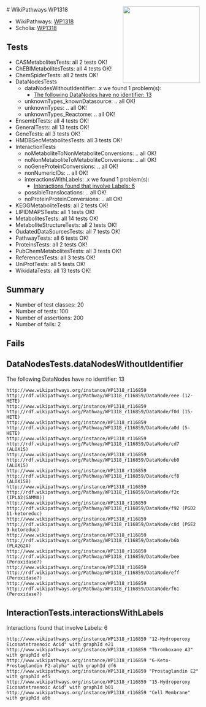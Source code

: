 <img style="float: right; width: 200px" src="https://upload.wikimedia.org/wikipedia/commons/thumb/8/83/Wplogo_with_text_500.png/640px-Wplogo_with_text_500.png" />
# WikiPathways WP1318

* WikiPathways: [WP1318](https://new.wikipathways.org/pathways/WP1318)
* Scholia: [WP1318](https://scholia.toolforge.org/wikipathways/WP1318)
## Tests
* CASMetabolitesTests: all 2 tests OK!
* ChEBIMetabolitesTests: all 4 tests OK!
* ChemSpiderTests: all 2 tests OK!
* DataNodesTests
    * dataNodesWithoutIdentifier: .x we found 1 problem(s):
        * [The following DataNodes have no identifier: 13](#8792c493)
    * unknownTypes_knownDatasource: .. all OK!
    * unknownTypes: .. all OK!
    * unknownTypes_Reactome: .. all OK!
* EnsemblTests: all 4 tests OK!
* GeneralTests: all 13 tests OK!
* GeneTests: all 3 tests OK!
* HMDBSecMetabolitesTests: all 3 tests OK!
* InteractionTests
    * noMetaboliteToNonMetaboliteConversions: .. all OK!
    * noNonMetaboliteToMetaboliteConversions: .. all OK!
    * noGeneProteinConversions: .. all OK!
    * nonNumericIDs: .. all OK!
    * interactionsWithLabels: .x we found 1 problem(s):
        * [Interactions found that involve Labels: 6](#630d267d)
    * possibleTranslocations: .. all OK!
    * noProteinProteinConversions: .. all OK!
* KEGGMetaboliteTests: all 2 tests OK!
* LIPIDMAPSTests: all 1 tests OK!
* MetabolitesTests: all 14 tests OK!
* MetaboliteStructureTests: all 2 tests OK!
* OudatedDataSourcesTests: all 7 tests OK!
* PathwayTests: all 6 tests OK!
* ProteinsTests: all 2 tests OK!
* PubChemMetabolitesTests: all 3 tests OK!
* ReferencesTests: all 3 tests OK!
* UniProtTests: all 5 tests OK!
* WikidataTests: all 13 tests OK!


## Summary

* Number of test classes: 20
* Number of tests: 100
* Number of assertions: 200
* Number of fails: 2

## Fails

<a name="8792c493" />

## DataNodesTests.dataNodesWithoutIdentifier

The following DataNodes have no identifier: 13
```
http://www.wikipathways.org/instance/WP1318_r116859 http://rdf.wikipathways.org/Pathway/WP1318_r116859/DataNode/eee (12-HETE)
http://www.wikipathways.org/instance/WP1318_r116859 http://rdf.wikipathways.org/Pathway/WP1318_r116859/DataNode/f0d (15-HETE)
http://www.wikipathways.org/instance/WP1318_r116859 http://rdf.wikipathways.org/Pathway/WP1318_r116859/DataNode/a0d (5-HETE)
http://www.wikipathways.org/instance/WP1318_r116859 http://rdf.wikipathways.org/Pathway/WP1318_r116859/DataNode/cd7 (ALOX15)
http://www.wikipathways.org/instance/WP1318_r116859 http://rdf.wikipathways.org/Pathway/WP1318_r116859/DataNode/eb0 (ALOX15)
http://www.wikipathways.org/instance/WP1318_r116859 http://rdf.wikipathways.org/Pathway/WP1318_r116859/DataNode/cf8 (ALOX15B)
http://www.wikipathways.org/instance/WP1318_r116859 http://rdf.wikipathways.org/Pathway/WP1318_r116859/DataNode/f2c (IPLA2(GAMMA))
http://www.wikipathways.org/instance/WP1318_r116859 http://rdf.wikipathways.org/Pathway/WP1318_r116859/DataNode/f92 (PGD2 11-ketoreduc)
http://www.wikipathways.org/instance/WP1318_r116859 http://rdf.wikipathways.org/Pathway/WP1318_r116859/DataNode/c8d (PGE2 9-ketoreduc)
http://www.wikipathways.org/instance/WP1318_r116859 http://rdf.wikipathways.org/Pathway/WP1318_r116859/DataNode/b6b (PLA2G2A)
http://www.wikipathways.org/instance/WP1318_r116859 http://rdf.wikipathways.org/Pathway/WP1318_r116859/DataNode/bee (Peroxidase?)
http://www.wikipathways.org/instance/WP1318_r116859 http://rdf.wikipathways.org/Pathway/WP1318_r116859/DataNode/eff (Peroxidase?)
http://www.wikipathways.org/instance/WP1318_r116859 http://rdf.wikipathways.org/Pathway/WP1318_r116859/DataNode/f61 (Peroxidase?)
```

<a name="630d267d" />

## InteractionTests.interactionsWithLabels

Interactions found that involve Labels: 6
```
http://www.wikipathways.org/instance/WP1318_r116859 "12-Hydroperoxy Eicosatetraenoic Acid" with graphId e21
http://www.wikipathways.org/instance/WP1318_r116859 "Thromboxane A3" with graphId ef2
http://www.wikipathways.org/instance/WP1318_r116859 "6-Keto-Prostaglandin F2-alpha" with graphId df6
http://www.wikipathways.org/instance/WP1318_r116859 "Prostaglandin E2" with graphId ef5
http://www.wikipathways.org/instance/WP1318_r116859 "15-Hydroperoxy Eicosatetraenoic Acid" with graphId b01
http://www.wikipathways.org/instance/WP1318_r116859 "Cell Membrane" with graphId a9b
```

